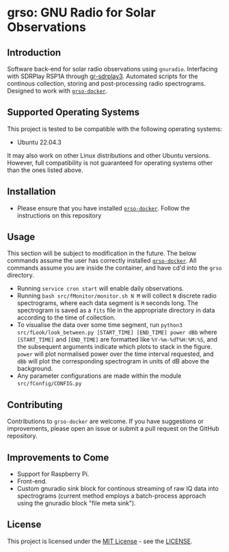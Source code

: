 # grso: GNU Radio for Solar Observations

## Introduction
Software back-end for solar radio observations using ```gnuradio```. Interfacing with SDRPlay RSP1A through [gr-sdrplay3](https://github.com/fventuri/gr-sdrplay3.git). Automated scripts for the continous collection, storing and post-processing radio spectrograms. Designed to work with [```grso-docker```](https://github.com/jcfitzpatrick12/grso-docker.git). 

## Supported Operating Systems

This project is tested to be compatible with the following operating systems:

- Ubuntu 22.04.3

It may also work on other Linux distributions and other Ubuntu versions. However, full compatibility is not guaranteed for operating systems other than the ones listed above.

## Installation
- Please ensure that you have installed [```grso-docker```](https://github.com/jcfitzpatrick12/grso-docker.git). Follow the instructions on this repository

## Usage
This section will be subject to modification in the future. The below commands assume the user has correctly installed [```grso-docker```](https://github.com/jcfitzpatrick12/grso-docker.git). All commands assume you are inside the container, and have cd'd into the ```grso``` directory.

- Running  ```service cron start``` will enable daily observations. 
- Running ```bash src/fMonitor/monitor.sh N M``` will collect ```N``` discrete radio spectrograms, where each data segment is ```M``` seconds long. The spectrogram is saved as a ```fits``` file in the appropriate directory in data according to the time of collection. 
- To visualise the data over some time segment, run ```python3 src/fLook/look_between.py [START_TIME] [END_TIME] power dBb``` where ```[START_TIME]``` and ```[END_TIME]``` are formatted like ```%Y-%m-%dT%H:%M:%S```, and the subsequent arguments indicate which plots to stack in the figure. ```power``` will plot normalised power over the time interval requested, and ```dBb``` will plot the corresponding spectrogram in units of dB above the background.
- Any parameter configurations are made within the module ```src/fConfig/CONFIG.py```

## Contributing
Contributions to `grso-docker` are welcome. If you have suggestions or improvements, please open an issue or submit a pull request on the GitHub repository.

## Improvements to Come
- Support for Raspberry Pi.
- Front-end.
- Custom gnuradio sink block for continous streaming of raw IQ data into spectrograms (current method employs a batch-process approach using the gnuradio block "file meta sink").

## License
This project is licensed under the [MIT License](https://opensource.org/licenses/MIT) - see the [LICENSE](LICENSE).


